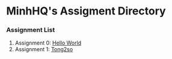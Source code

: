 # MinhHQ's Assigment Directory

### Assignment List

1. Assignment 0: [Hello World](https://github.com/FASTTRACKSE/FFSE1703.JavaCore/blob/master/Assignments/MinhHQ/HelloWorld/src/helloworld.java)
2. Assignment 1: [Tong2so](https://github.com/FASTTRACKSE/FFSE1703.JavaCore/blob/master/Assignments/MinhHQ/Sample1/src/Tong2so.java)



